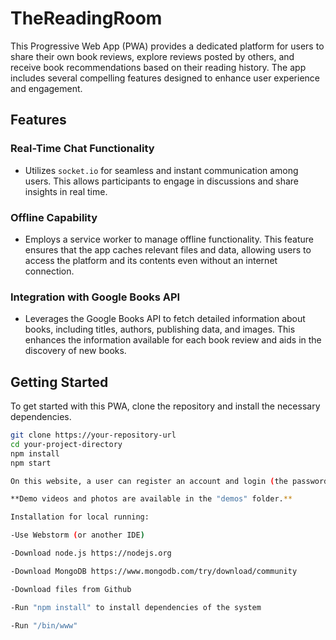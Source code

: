 # TheReadingRoom



This Progressive Web App (PWA) provides a dedicated platform for users to share their own book reviews, explore reviews posted by others, and receive book recommendations based on their reading history. The app includes several compelling features designed to enhance user experience and engagement.

## Features

### Real-Time Chat Functionality
- Utilizes `socket.io` for seamless and instant communication among users. This allows participants to engage in discussions and share insights in real time.

### Offline Capability
- Employs a service worker to manage offline functionality. This feature ensures that the app caches relevant files and data, allowing users to access the platform and its contents even without an internet connection.

### Integration with Google Books API
- Leverages the Google Books API to fetch detailed information about books, including titles, authors, publishing data, and images. This enhances the information available for each book review and aids in the discovery of new books.

## Getting Started

To get started with this PWA, clone the repository and install the necessary dependencies. 

```bash
git clone https://your-repository-url
cd your-project-directory
npm install
npm start

On this website, a user can register an account and login (the password is hashed before storage in the database). If they wish to look at reviews posted by others, they can do so by clicking on the relevant book in the table. This will bring them to a new page displaying the review and information about the book. At the bottom is the chat box, where a user can talk to other users viewing the same review, allowing for a discussion about the book. A user can also decide to post their own review. This is done by clicking on the relevant button and filling out the subsequent form.

**Demo videos and photos are available in the "demos" folder.**

Installation for local running:

-Use Webstorm (or another IDE)

-Download node.js https://nodejs.org

-Download MongoDB https://www.mongodb.com/try/download/community

-Download files from Github

-Run "npm install" to install dependencies of the system

-Run "/bin/www"
